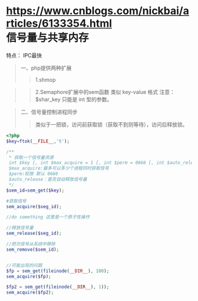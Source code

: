 https://www.cnblogs.com/nickbai/articles/6133354.html<br>
信号量与共享内存
===
特点：
    IPC最快
> 一、php提供两种扩展
  >>  1.shmop

  >>  2.Semaphore扩展中的sem函数
        类似 key-value 格式
        注意：$shar_key 只能是 int 型的参数。

> 二、信号量控制进程同步
 >>   类似于一把锁，访问前获取锁（获取不到则等待），访问后释放锁。
```php
<?php
$key=ftok(__FILE__,'t');

/**
 * 获取一个信号量资源
 int $key [, int $max_acquire = 1 [, int $perm = 0666 [, int $auto_release = 1 ]]]
 $max_acquire:最多可以多少个进程同时获取信号
 $perm:权限 默认 0666
 $auto_release：是否自动释放信号量
 */
$sem_id=sem_get($key);

#获取信号
sem_acquire($seg_id);

//do something 这里是一个原子性操作

//释放信号量
sem_release($seg_id);

//把次信号从系统中移除
sem_remove($sem_id);


//可能出现的问题
$fp = sem_get(fileinode(__DIR__), 100);
sem_acquire($fp);

$fp2 = sem_get(fileinode(__DIR__), 1));
sem_acquire($fp2);

```
